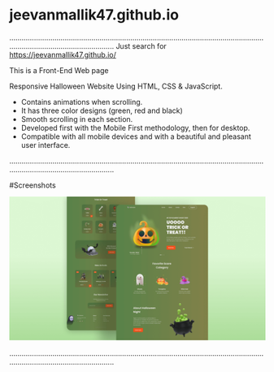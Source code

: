 # jeevanmallik47.github.io
...............................................................................................................................................................................
Just search for https://jeevanmallik47.github.io/

This is a Front-End Web page

Responsive Halloween Website Using HTML, CSS & JavaScript.
- Contains animations when scrolling.
- It has three color designs (green, red and black)
- Smooth scrolling in each section.
- Developed first with the Mobile First methodology, then for desktop.
- Compatible with all mobile devices and with a beautiful and pleasant user interface.

...............................................................................................................................................................................

#Screenshots

![Screenshot 1](https://github.com/jeevanmallik47/jeevanmallik47.github.io/blob/main/preview.png)

...............................................................................................................................................................................
